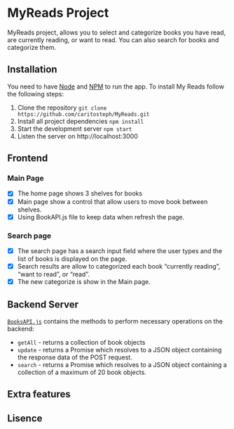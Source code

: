 # MyReads Project

MyReads project, allows you to select and categorize books you have read, are currently reading, or want to read. You can also search for books and categorize them.

## Installation

You need to have [Node](https://nodejs.org/en/download/) and [NPM](https://docs.npmjs.com/cli/install) to run the app.
To install My Reads follow the following steps:
 1. Clone the repository `git clone https://github.com/caritosteph/MyReads.git` 
 2. Install all project dependencies `npm install`
 3. Start the development server `npm start`
 4. Listen the server on http://localhost:3000
 
## Frontend
### Main Page
- [X] The home page shows 3 shelves for books
- [X] Main page show a control that allow users to move book between shelves.
- [X] Using BookAPI.js file to keep data when refresh the page.

### Search page
- [X] The search page has a search input field where the user types and the list of books is displayed on the page.
- [x] Search results are allow to categorized each book “currently reading”, “want to read”, or “read”.
- [x] The new categorize is show in the Main page.

## Backend Server

[`BooksAPI.js`](src/BooksAPI.js) contains the methods to perform necessary operations on the backend:

* `getAll` - returns a collection of book objects
* `update` - returns a Promise which resolves to a JSON object containing the response data of the POST request.
* `search` - returns a Promise which resolves to a JSON object containing a collection of a maximum of 20 book objects.

## Extra features

## Lisence
